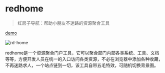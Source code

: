 # redhome
> 红房子导航：帮助小朋友不迷路的资源聚合工具

[demo](https://app.isaacxu.com/webapi/)

![rd-home](https://user-images.githubusercontent.com/6405875/127792441-272d9b60-3c5d-4eda-a9f5-a9d9c823042a.png)

redhome是一个资源聚合门户工具，它可以聚合部门内部各类系统、工具、文档等等，方便开发人员在统一的入口访问各类资源，不必在浏览器中添加各种收藏，不再迷路求人，一个站点链到一切，该工具自带五毛特效，可随机切换背景图。
